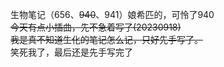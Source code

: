 生物笔记（656、~~940~~、941）娘希匹的，可怜了940<br>
~~今天有点小插曲，先不急着写了(20230918)~~<br>
~~我是真不知道生化的笔记怎么记，只好先手写了。~~<br>
笑死我了，最后还是先手写完了<br>
